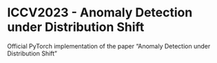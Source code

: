 # ICCV2023 - Anomaly Detection under Distribution Shift
Official PyTorch implementation of the paper “Anomaly Detection under Distribution Shift”
